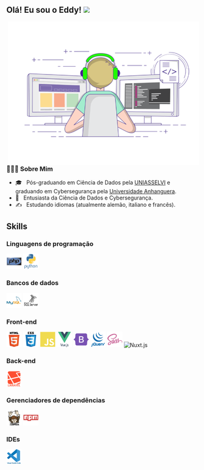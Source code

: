 <h2> Olá! Eu sou o Eddy! <img src="https://github.com/souvikguria98/souvikguria98/blob/master/Hi.gif" width="25"></h2>
<img align="right" alt="GIF" src="https://raw.githubusercontent.com/devSouvik/devSouvik/master/gif3.gif" width="500"/>

<h3> 👨🏻‍💻 Sobre Mim </h3>

- 🎓 &nbsp; Pós-graduando em Ciência de Dados pela [UNIASSELVI](https://portal.uniasselvi.com.br/ "Portal UNIASSELVI")  e graduando em Cybersegurança pela [Universidade Anhanguera](https://www.anhanguera.com/ "Anhanguera website").
- 🌱 &nbsp; Entusiasta da Ciência de Dados e Cybersegurança.
- ✍️ &nbsp; Estudando idiomas (atualmente alemão, italiano e francês).

<h2>Skills</h2>
<h3>Linguagens de programação</h3>
<p align=""left>
  <img src="https://github.com/devicons/devicon/blob/master/icons/php/php-original.svg" alt="PHP" width="40" height="40"/>
  <img src="https://github.com/devicons/devicon/blob/master/icons/python/python-original-wordmark.svg" alt="Python" width="40" height="40"/>
</p>

<h3>Bancos de dados</h3>
<p align=""left>
  <img src="https://github.com/devicons/devicon/blob/master/icons/mysql/mysql-original-wordmark.svg" alt="MySQL"/ width="40" height="40"/>
  <img src="https://github.com/devicons/devicon/blob/master/icons/microsoftsqlserver/microsoftsqlserver-plain-wordmark.svg" alt="Microsoft SQL Server" width="40" height="40"/>
</p>

<h3>Front-end</h3>
<p align=""left>
  <img src="https://github.com/devicons/devicon/blob/master/icons/html5/html5-original-wordmark.svg" alt="Microsoft SQL Server" width="40" height="40"/>
  <img src="https://github.com/devicons/devicon/blob/master/icons/css3/css3-original-wordmark.svg" alt="Microsoft SQL Server" width="40" height="40"/>
  <img src="https://github.com/devicons/devicon/blob/master/icons/javascript/javascript-plain.svg" alt="Javascript" width="40" height="40"/>
  <img src="https://github.com/devicons/devicon/blob/master/icons/vuejs/vuejs-original-wordmark.svg" alt="VueJS"/ width="40" height="40"/>
  <img src="https://github.com/devicons/devicon/blob/master/icons/bootstrap/bootstrap-plain.svg" alt="Bootstrap" width="40" height="40"/>
  <img src="https://github.com/devicons/devicon/blob/master/icons/jquery/jquery-plain-wordmark.svg" alt="JQuery" width="40" height="40"/>
  <img src="https://github.com/devicons/devicon/blob/master/icons/sass/sass-original.svg" alt="Sass" width="40" height="40"/>
  <img src="https://cdn.jsdelivr.net/gh/devicons/devicon/icons/nuxtjs/nuxtjs-original.svg" alt="Nuxt.js" width="40" height="40"/>
</p>

<h3>Back-end</h3>
<p align=""left>
  <img src="https://github.com/devicons/devicon/blob/master/icons/laravel/laravel-plain-wordmark.svg" alt="Laravel" width="40" height="40"/>
</p>

<h3>Gerenciadores de dependências</h3>
<p align=""left>
  <img src="https://github.com/devicons/devicon/blob/master/icons/composer/composer-original.svg" alt="Composer"/ width="40" height="40"/>
  <img src="https://github.com/devicons/devicon/blob/master/icons/npm/npm-original-wordmark.svg" alt="NPM" width="40" height="40"/>
</p>

<h3>IDEs</h3>
<p align=""left>
  <img src="https://github.com/devicons/devicon/blob/master/icons/vscode/vscode-original-wordmark.svg" alt="Visual Studio Code"/ width="40" height="40"/>
</p>

